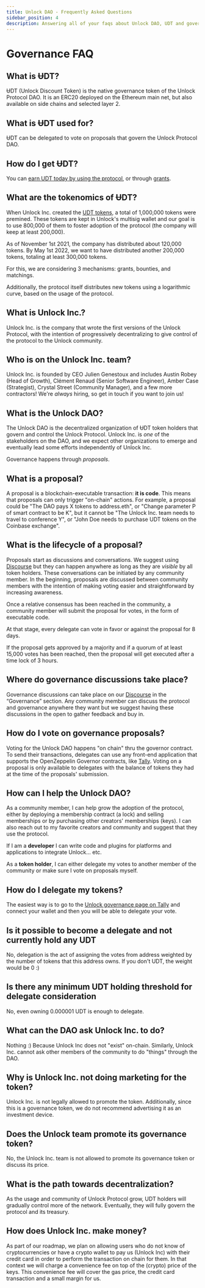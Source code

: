 ```yaml
---
title: Unlock DAO - Frequently Asked Questions
sidebar_position: 4
description: Answering all of your faqs about Unlock DAO, UDT and governance.
---
```


# Governance FAQ

## What is ɄDT?

ɄDT (Unlock Discount Token) is the native governance token of the Unlock Protocol DAO. It is an ERC20 deployed on the Ethereum main net, but also available on side chains and selected layer 2.

## What is ɄDT used for?

ɄDT can be delegated to vote on proposals that govern the Unlock Protocol DAO.

## How do I get ɄDT?

You can [earn UDT today by using the protocol](/governance/the-unlock-token), or through [grants](/governance/grants-bounties).

## What are the tokenomics of ɄDT?

When Unlock Inc. created the [UDT tokens](/governance/the-unlock-token), a total of 1,000,000 tokens were premined. These tokens are kept in Unlock's multisig wallet and our goal is to use 800,000 of them to foster adoption of the protocol (the company will keep at least 200,000).

As of November 1st 2021, the company has distributed about 120,000 tokens. By May 1st 2022, we want to have distributed another 200,000 tokens, totaling at least 300,000 tokens.

For this, we are considering 3 mechanisms: grants, bounties, and matchings.

Additionally, the protocol itself distributes new tokens using a logarithmic curve, based on the usage of the protocol.

## What is Unlock Inc.?

Unlock Inc. is the company that wrote the first versions of the Unlock Protocol, with the intention of progressively decentralizing to give control of the protocol to the Unlock community.

## Who is on the Unlock Inc. team?

Unlock Inc. is founded by CEO Julien Genestoux and includes Austin Robey (Head of Growth), Clément Renaud (Senior Software Engineer), Amber Case (Strategist), Crystal Street (Community Manager), and a few more contractors! We're _always_ hiring, so get in touch if you want to join us!

## What is the Unlock DAO?

The Unlock DAO is the decentralized organization of ɄDT token holders that govern and control the Unlock Protocol. Unlock Inc. is _one_ of the stakeholders on the DAO, and we expect other organizations to emerge and eventually lead some efforts independently of Unlock Inc.

Governance happens through _proposals_.

## What is a proposal?

A proposal is a blockchain-executable transaction: **it is code**. This means that proposals can only trigger "on-chain" actions. For example, a proposal could be "The DAO pays X tokens to address.eth", or "Change parameter P of smart contract to be K", but it cannot be "The Unlock Inc. team needs to travel to conference Y", or "John Doe needs to purchase UDT tokens on the Coinbase exchange".

## What is the lifecycle of a proposal?

Proposals start as discussions and conversations. We suggest using [Discourse](https://unlock.community) but they can happen anywhere as long as they are _visible_ by all token holders. These conversations can be initiated by any community member. In the beginning, proposals are discussed between community members with the intention of making voting easier and straightforward by increasing awareness.

Once a relative consensus has been reached in the community, a community member will submit the proposal for votes, in the form of executable code.

At that stage, every delegate can vote in favor or against the proposal for 8 days.

If the proposal gets approved by a majority and if a quorum of at least 15,000 votes has been reached, then the proposal will get executed after a time lock of 3 hours.

## Where do governance discussions take place?

Governance discussions can take place on our [Discourse](https://unlock.community) in the “Governance” section. Any community member can discuss the protocol and governance anywhere they want but we suggest having these discussions in the open to gather feedback and buy in.

## How do I vote on governance proposals?

Voting for the Unlock DAO happens "on chain" thru the governor contract. To send their transactions, delegates can use any front-end application that supports the OpenZeppelin Governor contracts, like [Tally](https://www.withtally.com/governance/unlock/). Voting on a proposal is only available to delegates with the balance of tokens they had at the time of the proposals' submission.

## How can I help the Unlock DAO?

As a community member, I can help grow the adoption of the protocol, either by deploying a membership contract (a lock) and selling memberships or by purchasing other creators' memberships (keys). I can also reach out to my favorite creators and community and suggest that they use the protocol.

If I am a **developer** I can write code and plugins for platforms and applications to integrate Unlock... etc.

As a **token holder**, I can either delegate my votes to another member of the community or make sure I vote on proposals myself.

## How do I delegate my tokens?

The easiest way is to go to the [Unlock governance page on Tally](https://www.withtally.com/governance/unlock/) and connect your wallet and then you will be able to delegate your vote.

## Is it possible to become a delegate and not currently hold any UDT

No, delegation is the act of assigning the votes from address weighted by the number of tokens that this address owns. If you don't UDT, the weight would be 0 :)

## Is there any minimum UDT holding threshold for delegate consideration

No, even owning 0.000001 UDT is enough to delegate.

## What can the DAO ask Unlock Inc. to do?

Nothing :) Because Unlock Inc does not "exist" on-chain. Similarly, Unlock Inc. cannot ask other members of the community to do "things" through the DAO.

## Why is Unlock Inc. not doing marketing for the token?

Unlock Inc. is not legally allowed to promote the token. Additionally, since this is a governance token, we do not recommend advertising it as an investment device.

## Does the Unlock team promote its governance token?

No, the Unlock Inc. team is not allowed to promote its governance token or discuss its price.

## What is the path towards decentralization?

As the usage and community of Unlock Protocol grow, UDT holders will gradually control more of the network. Eventually, they will fully govern the protocol and its treasury.

## How does Unlock Inc. make money?

As part of our roadmap, we plan on allowing users who do not know of cryptocurrencies or have a crypto wallet to pay us (Unlock Inc) with their credit card in order to perform the transaction on chain for them. In that context we will charge a convenience fee on top of the (crypto) price of the keys. This convenience fee will cover the gas price, the credit card transaction and a small margin for us.
